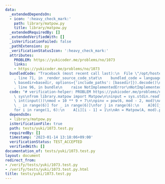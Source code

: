 ```yaml
---
data:
  _extendedDependsOn:
  - icon: ':heavy_check_mark:'
    path: library/matpow.py
    title: library/matpow.py
  _extendedRequiredBy: []
  _extendedVerifiedWith: []
  _isVerificationFailed: false
  _pathExtension: py
  _verificationStatusIcon: ':heavy_check_mark:'
  attributes:
    PROBLEM: https://yukicoder.me/problems/no/1073
    links:
    - https://yukicoder.me/problems/no/1073
  bundledCode: "Traceback (most recent call last):\n  File \"/opt/hostedtoolcache/PyPy/3.7.13/x64/site-packages/onlinejudge_verify/documentation/build.py\"\
    , line 71, in _render_source_code_stat\n    bundled_code = language.bundle(stat.path,\
    \ basedir=basedir, options={'include_paths': [basedir]}).decode()\n  File \"/opt/hostedtoolcache/PyPy/3.7.13/x64/site-packages/onlinejudge_verify/languages/python.py\"\
    , line 96, in bundle\n    raise NotImplementedError\nNotImplementedError\n"
  code: "# verification-helper: PROBLEM https://yukicoder.me/problems/no/1073\nimport\
    \ sys\nfrom library.matpow import Matpow\n\ninput = sys.stdin.readline\n\nN =\
    \ int(input())\nmod = 10 ** 9 + 7\n\npinv = pow(6, mod - 2, mod)\nA = [[0 for\
    \ _ in range(6)] for _ in range(6)]\nfor j in range(6):\n    A[0][j] = pinv\n\
    for i in range(1, 6):\n    A[i][i - 1] = 1\n\nAn = Matpow(A, mod).pow(N)\nprint(An[0][0])\n"
  dependsOn:
  - library/matpow.py
  isVerificationFile: true
  path: tests/yuki/1073.test.py
  requiredBy: []
  timestamp: '2023-01-14 13:18:06+09:00'
  verificationStatus: TEST_ACCEPTED
  verifiedWith: []
documentation_of: tests/yuki/1073.test.py
layout: document
redirect_from:
- /verify/tests/yuki/1073.test.py
- /verify/tests/yuki/1073.test.py.html
title: tests/yuki/1073.test.py
---
```

